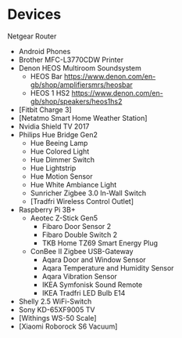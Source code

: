 # Devices
Netgear Router
* Android Phones
* Brother MFC-L3770CDW Printer
* Denon HEOS Multiroom Soundsystem
  * HEOS Bar https://www.denon.com/en-gb/shop/amplifiersmrs/heosbar
  * HEOS 1 HS2 https://www.denon.com/en-gb/shop/speakers/heos1hs2
* [Fitbit Charge 3]
* [Netatmo Smart Home Weather Station]
* Nvidia Shield TV 2017
* Philips Hue Bridge Gen2
  * Hue Beeing Lamp
  * Hue Colored Light
  * Hue Dimmer Switch
  * Hue Lightstrip
  * Hue Motion Sensor
  * Hue White Ambiance Light
  * Sunricher Zigbee 3.0 In-Wall Switch
  * [Tradfri Wireless Control Outlet]
* Raspberry Pi 3B+
  * Aeotec Z-Stick Gen5
    * Fibaro Door Sensor 2
    * Fibaro Double Switch 2
    * TKB Home TZ69 Smart Energy Plug
  * ConBee II Zigbee USB-Gateway
    * Aqara Door and Window Sensor
    * Aqara Temperature and Humidity Sensor
    * Aqara Vibration Sensor
    * IKEA Symfonisk Sound Remote
    * IKEA Tradfri LED Bulb E14
* Shelly 2.5 WiFi-Switch
* Sony KD-65XF9005 TV
* [Withings WS-50 Scale]
* [Xiaomi Roborock S6 Vacuum]
